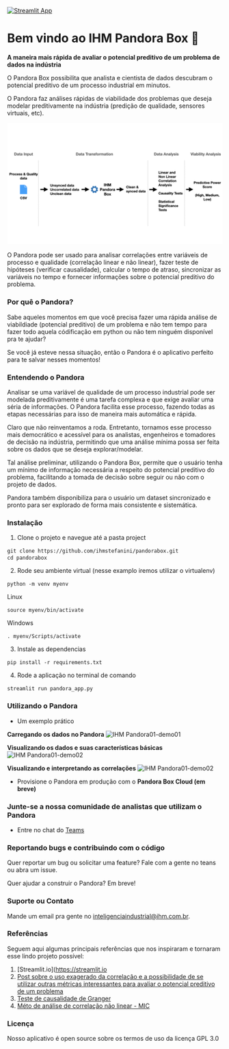 [![Streamlit App](https://static.streamlit.io/badges/streamlit_badge_black_white.svg)](https://share.streamlit.io/yourGitHubName/yourRepo/yourApp/)

# Bem vindo ao IHM Pandora Box :wave:

**A maneira mais rápida de avaliar o potencial preditivo de um problema de dados na indústria**

O Pandora Box possibilita que analista e cientista de dados descubram o potencial preditivo de um processo industrial em minutos.

O Pandora faz análises rápidas de viabilidade dos problemas que deseja modelar preditivamente na indústria (predição de qualidade, sensores virtuais, etc).  

![IHM Pandora](/images/IHM%20Pandora01.png)

O Pandora pode ser usado para analisar correlações entre variáveis de processo e qualidade (correlação linear e não linear), fazer teste de hipóteses (verificar causalidade), calcular o tempo de atraso, sincronizar as variáveis no tempo e fornecer informações sobre o potencial preditivo do problema.

### Por quê o Pandora?

Sabe aqueles momentos em que você precisa fazer uma rápida análise de viabildiade (potencial preditivo) de um problema e não tem tempo para fazer todo aquela códificação em python ou não tem ninguém disponível pra te ajudar?

Se você já esteve nessa situação, então o Pandora é o aplicativo perfeito para te salvar nesses momentos!

### Entendendo o Pandora

Analisar se uma variável de qualidade de um processo industrial pode ser modelada preditivamente é uma tarefa complexa e que exige avaliar uma séria de informações. O Pandora facilita esse processo, fazendo todas as etapas necessárias para isso de maneira mais automática e rápida.

Claro que não reinventamos a roda. Entretanto, tornamos esse processo mais democrático e acessível para os analistas, engenheiros e tomadores de decisão na indústria, permitindo que uma análise mínima possa ser feita sobre os dados que se deseja explorar/modelar.

Tal análise preliminar, utilizando o Pandora Box, permite que o usuário tenha um mínimo de informação necessária a respeito do potencial preditivo do problema, facilitando a tomada de decisão sobre seguir ou não com o projeto de dados. 

Pandora também disponibiliza para o usuário um dataset sincronizado e pronto para ser explorado de forma mais consistente e sistemática.

### Instalação

1. Clone o projeto e navegue até a pasta project
```
git clone https://github.com/ihmstefanini/pandorabox.git
cd pandorabox
```

2. Rode seu ambiente virtual (nesse examplo iremos utilizar o virtualenv)
```
python -m venv myenv
```
  Linux
```
source myenv/bin/activate
```
  Windows
```
. myenv/Scripts/activate
```

3. Instale as dependencias
```
pip install -r requirements.txt
```

4. Rode a aplicação no terminal de comando
```
streamlit run pandora_app.py
```

### Utilizando o Pandora

- Um exemplo prático

**Carregando os dados no Pandora**
![IHM Pandora01-demo01](/images/Pandora-Gif01_a.gif)


**Visualizando os dados e suas características básicas**
![IHM Pandora01-demo02](/images/Pandora-Gif02.gif)

**Visualizando e interpretando as correlações**
![IHM Pandora01-demo02](/images/Pandora-Gif03.gif)


- Provisione o Pandora em produção com o **Pandora Box Cloud (em breve)**

### Junte-se a nossa comunidade de analistas que utilizam o Pandora

- Entre no chat do [Teams](https://teams.microsoft.com/l/team/19%3aac1d8e5b18d74945a252fae738c6c0e5%40thread.tacv2/conversations?groupId=36d4af41-3c0a-41ad-9e71-8bcb8bdc4c7d&tenantId=d8bde65a-3ded-4346-9518-670204e6e184)

### Reportando bugs e contribuindo com o código

Quer reportar um bug ou solicitar uma feature? Fale com a gente no teans ou abra um issue.

Quer ajudar a construir o Pandora? Em breve!

### Suporte ou Contato

Mande um email pra gente no inteligenciaindustrial@ihm.com.br.

### Referências 

Seguem aqui algumas principais referências que nos inspiraram e tornaram esse lindo projeto possível:

1. [Streamlit.io](https://streamlit.io
2. [Post sobre o uso exagerado da correlação e a possibilidade de se utilizar outras métricas interessantes para avaliar o potencial preditivo de um problema](https://www.allendowney.com/blog/2020/10/13/whatever-the-question-was-correlation-is-not-the-answer/)
3. [Teste de causalidade de Granger](https://pt.wikipedia.org/wiki/Causalidade_de_Granger)
4. [Méto de análise de correlação não linear - MIC](https://www.researchgate.net/publication/51884204_Detecting_Novel_Associations_in_Large_Data_Sets)


### Licença
Nosso aplicativo é open source sobre os termos de uso da licença GPL 3.0
